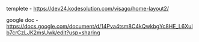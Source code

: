templete - https://dev24.kodesolution.com/visago/home-layout2/

google doc - https://docs.google.com/document/d/14Pva4tsm8C4kQwkbgYc8HE_L6Xulb7crCzLJK2msUwk/edit?usp=sharing